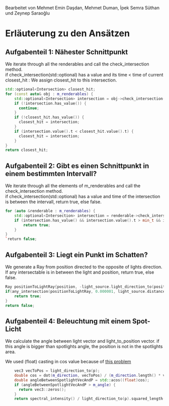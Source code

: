 Bearbeitet von Mehmet Emin Daşdan, Mehmet Duman, İpek Semra Süthan und Zeynep Saraoğlu


# Erläuterung zu den Ansätzen

## Aufgabenteil 1: Nähester Schnittpunkt

We iterate through all the renderables and call the check_intersection method.  
if check_intersection(std::optional) has a value and its time < time of current closest_hit : We assign closest_hit to this intersection.

```c++
std::optional<Intersection> closest_hit;
for (const auto& obj : m_renderables) {
    std::optional<Intersection> intersection = obj->check_intersection(r, min_t);
    if (!intersection.has_value()) {
      continue;
    }
    if (!closest_hit.has_value()) {
      closest_hit = intersection;
    }
    if (intersection.value().t < closest_hit.value().t) {
      closest_hit = intersection;
    }
}
return closest_hit;
```
## Aufgabenteil 2: Gibt es einen Schnittpunkt in einem bestimmten Intervall?

We iterate through all the elements of m_renderables and call the check_intersection method.  
if check_intersection(std::optional) has a value and time of the intersection is between the intervall, return true, else false.

```c++
for (auto &renderable : m_renderables) { 
    std::optional<Intersection> intersection = renderable->check_intersection(r, min_t);
    if (intersection.has_value() && intersection.value().t > min_t && intersection.value().t < max_t) {
        return true;  
    }  
}
`return false;
```

## Aufgabenteil 3: Liegt ein Punkt im Schatten?
We generate a Ray from position directed to the opposite of lights direction. If any intersectable is in between the light and position, return true, else false.
```c++
Ray positionToLightRay{position, -light_source.light_direction_to(position)};
if(any_intersection(positionToLightRay, 0.000001, light_source.distance_to(position))) {
    return true;
}
return false;
```

## Aufgabenteil 4: Beleuchtung mit einem Spot-Licht

We calculate the angle between light vector and light_to_position vector.
if this angle is bigger than spotlights angle, the position is not in the spotlights area.

We used (float) casting in cos value because of [this problem](https://stackoverflow.com/questions/52138147/why-is-acos-resulting-in-nanind-when-using-the-result-of-a-dot-product)
```c++
    vec3 vecToPos = light_direction_to(p);
    double cos = dot(m_direction, vecToPos) / (m_direction.length() * vecToPos.length());
    double angleBetweenSpotlightVecAndP = std::acos((float)cos);
    if (angleBetweenSpotlightVecAndP > m_angle) {
      return vec3::zeros();
    }
    return spectral_intensity() / light_direction_to(p).squared_length();
```
